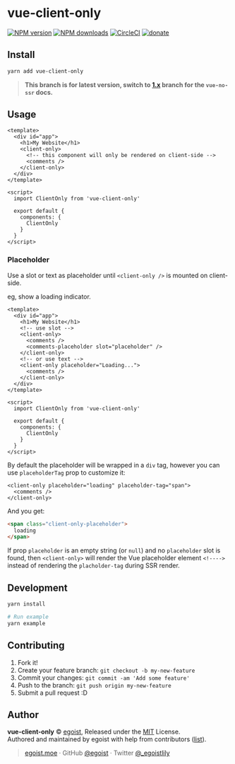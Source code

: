# vue-client-only

[![NPM version](https://img.shields.io/npm/v/vue-client-only.svg?style=flat)](https://npmjs.com/package/vue-client-only) [![NPM downloads](https://img.shields.io/npm/dm/vue-client-only.svg?style=flat)](https://npmjs.com/package/vue-client-only) [![CircleCI](https://circleci.com/gh/egoist/vue-client-only/tree/master.svg?style=shield)](https://circleci.com/gh/egoist/vue-client-only/tree/master)  [![donate](https://img.shields.io/badge/$-donate-ff69b4.svg?maxAge=2592000&style=flat)](https://github.com/egoist/donate)

## Install

```bash
yarn add vue-client-only
```

> __This branch is for latest version, switch to [1.x](https://github.com/egoist/vue-client-only/tree/1.x) branch for the `vue-no-ssr` docs.__

## Usage

```vue
<template>
  <div id="app">
    <h1>My Website</h1>
    <client-only>
      <!-- this component will only be rendered on client-side -->
      <comments />
    </client-only>
  </div>
</template>

<script>
  import ClientOnly from 'vue-client-only'

  export default {
    components: {
      ClientOnly
    }
  }
</script>
```

### Placeholder

Use a slot or text as placeholder until `<client-only />` is mounted on client-side.

eg, show a loading indicator.

```vue
<template>
  <div id="app">
    <h1>My Website</h1>
    <!-- use slot -->
    <client-only>
      <comments />
      <comments-placeholder slot="placeholder" />
    </client-only>
    <!-- or use text -->
    <client-only placeholder="Loading...">
      <comments />
    </client-only>
  </div>
</template>

<script>
  import ClientOnly from 'vue-client-only'

  export default {
    components: {
      ClientOnly
    }
  }
</script>
```

By default the placeholder will be wrapped in a `div` tag, however you can use `placeholderTag` prop to customize it:

```vue
<client-only placeholder="loading" placeholder-tag="span">
  <comments />
</client-only>
```

And you get:

```html
<span class="client-only-placeholder">
  loading
</span>
```

If prop `placeholder` is an empty string (or `null`) and no `placeholder`
slot is found, then `<client-only>` will render the Vue placeholder element `<!---->`
instead of rendering the `placholder-tag` during SSR render.

## Development

```bash
yarn install

# Run example
yarn example
```

## Contributing

1. Fork it!
2. Create your feature branch: `git checkout -b my-new-feature`
3. Commit your changes: `git commit -am 'Add some feature'`
4. Push to the branch: `git push origin my-new-feature`
5. Submit a pull request :D


## Author

**vue-client-only** © [egoist](https://github.com/egoist), Released under the [MIT](./LICENSE) License.<br>
Authored and maintained by egoist with help from contributors ([list](https://github.com/egoist/vue-client-only/contributors)).

> [egoist.moe](https://egoist.moe) · GitHub [@egoist](https://github.com/egoist) · Twitter [@_egoistlily](https://twitter.com/_egoistlily)
